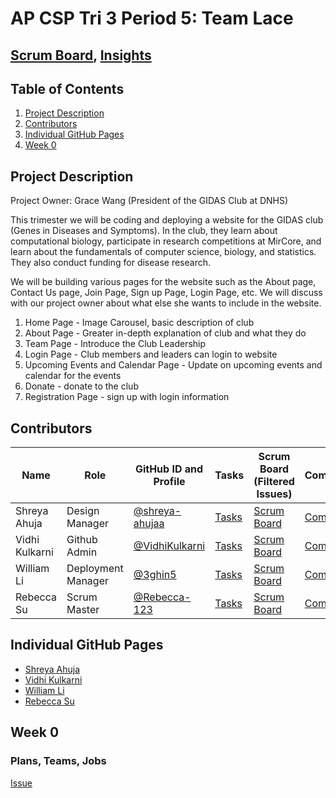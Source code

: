 # AP CSP Tri 3 Period 5: Team Lace
## [Scrum Board](https://github.com/VidhiKulkarni/teamlace/projects/1), [Insights](https://github.com/VidhiKulkarni/teamlace/graphs/contributors)

## Table of Contents
1. [Project Description](https://github.com/VidhiKulkarni/teamlace#project-description)
2. [Contributors](https://github.com/VidhiKulkarni/teamlace#contributors)
3. [Individual GitHub Pages](https://github.com/VidhiKulkarni/teamlace#individual-github-pages)
4. [Week 0](https://github.com/VidhiKulkarni/teamlace#week-0)

## Project Description
Project Owner: Grace Wang (President of the GIDAS Club at DNHS)

This trimester we will be coding and deploying a website for the GIDAS club (Genes in Diseases and Symptoms). In the club, they learn about computational biology, participate
in research competitions at MirCore, and learn about the fundamentals of computer science, biology, and statistics. They also conduct funding for disease research. 

We will be building various pages for the website such as the About page, Contact Us page, Join Page, Sign up Page, Login Page, etc. We will discuss with our project owner about what else she wants to include in the website.

1. Home Page - Image Carousel, basic description of club
2. About Page - Greater in-depth explanation of club and what they do
3. Team Page - Introduce the Club Leadership
4. Login Page - Club members and leaders can login to website
5. Upcoming Events and Calendar Page - Update on upcoming events and calendar for the events 
6. Donate - donate to the club
7. Registration Page - sign up with login information


## Contributors
| Name | Role | GitHub ID and Profile | Tasks | Scrum Board (Filtered Issues) | Commits |
|------|------|-----------------------|-------|-------------------------------|---------|
| Shreya Ahuja | Design Manager | [@shreya-ahujaa](https://github.com/shreya-ahujaa) | [Tasks](https://github.com/VidhiKulkarni/teamlace/issues/assigned/shreya-ahujaa) |[Scrum Board](https://github.com/VidhiKulkarni/teamlace/projects/1?card_filter_query=assignee%3Ashreya-ahujaa)| [Commits](https://github.com/VidhiKulkarni/teamlace/commits?author=shreya-ahujaa) |
| Vidhi Kulkarni | Github Admin | [@VidhiKulkarni](https://github.com/VidhiKulkarni) | [Tasks](https://github.com/VidhiKulkarni/teamlace/issues/assigned/VidhiKulkarni) | [Scrum Board](https://github.com/VidhiKulkarni/teamlace/projects/1?card_filter_query=assignee%3AVidhiKulkarni) | [Commits](https://github.com/VidhiKulkarni/teamlace/commits?author=VidhiKulkarni) |
| William Li | Deployment Manager | [@3ghin5](https://github.com/3ghin5) | [Tasks](https://github.com/VidhiKulkarni/teamlace/issues/assigned/3ghin5) | [Scrum Board](https://github.com/VidhiKulkarni/teamlace/projects/1?card_filter_query=assignee%3A3ghin5) | [Commits](https://github.com/VidhiKulkarni/teamlace/commits?author=3ghin5) |
| Rebecca Su | Scrum Master | [@Rebecca-123](https://github.com/Rebecca-123) | [Tasks](https://github.com/VidhiKulkarni/teamlace/issues/assigned/Rebecca-123) |[Scrum Board](https://github.com/VidhiKulkarni/teamlace/projects/1?card_filter_query=assignee%3Arebecca-123) | [Commits](https://github.com/VidhiKulkarni/teamlace/commits?author=Rebecca-123) |

## Individual GitHub Pages
- [Shreya Ahuja]()
- [Vidhi Kulkarni]()
- [William Li]()
- [Rebecca Su]()

## Week 0
### Plans, Teams, Jobs
[Issue](https://github.com/VidhiKulkarni/teamlace/issues/1)
